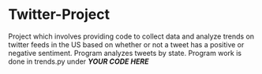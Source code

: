 # Twitter-Project
Project which involves providing code to collect data and analyze trends on twitter feeds in the US based on whether or not a tweet has a positive or negative sentiment. Program analyzes tweets by state. Program work is done in trends.py under ***YOUR CODE HERE***
